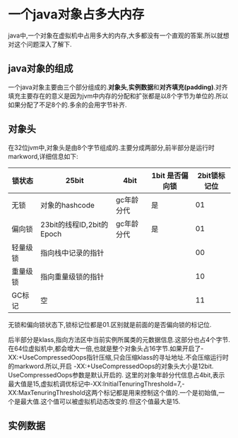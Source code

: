 # 一个java对象占多大内存

java中,一个对象在虚拟机中占用多大的内存,大多都没有一个直观的答案.所以就想对这个问题深入了解下.

## java对象的组成
一个java对象主要由三个部分组成的.**对象头**,**实例数据**和**对齐填充(padding)**.对齐填充主要存在的意义是因为jvm中内存的分配和扩张都是以8个字节为单位的.所以如果分配了不足8个的.多余的会用字节补齐.

## 对象头
在32位jvm中,对象头是由8个字节组成的.主要分成两部分,前半部分是运行时markword,详细信息如下:

| 锁状态 | 25bit | 4bit | 1bit 是否偏向锁| 2bit锁标记位 |
| ----- | ------ | ------ | --- | -- |
|无锁 | 对象的hashcode | gc年龄分代 | 是 | 01 |
|偏向锁 | 23bit的线程ID,2bit的Epoch | gc年龄分代 | 是 | 01|
|轻量级锁 |指向栈中记录的指针 | | | 00 |
|重量级锁 | 指向重量级锁的指针 | | | 10 |
|GC标记 | 空| | | 11 |
无锁和偏向锁状态下,锁标记位都是01.区别就是前面的是否偏向锁的标记位.

后半部分是klass,指向方法区中当前实例所属类的元数据信息.这部分也占4个字节.
在64位虚拟机中,都会增大一倍,也就是整个对象头占16字节.如果开启了-XX:+UseCompressedOops指针压缩,只会压缩klass的寻址地址.不会压缩运行时的markword.所以,开启 -XX:+UseCompressedOops的对象头大小是12bit. UseCompressedOops参数是默认开启的.
这里的对象年龄分代信息占4bit,表示最大值是15,虚拟机调优标记中-XX:InitialTenuringThreshold=7,-XX:MaxTenuringThreshold这两个标记都是用来控制这个值的.一个是初始值,一个是最大值.这个值可以被虚拟机动态改变的.但这个值最大是15.
## 实例数据

